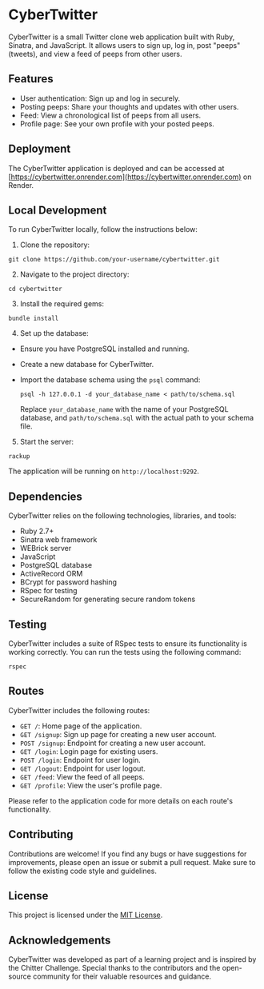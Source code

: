 # CyberTwitter

CyberTwitter is a small Twitter clone web application built with Ruby, Sinatra, and JavaScript. It allows users to sign up, log in, post "peeps" (tweets), and view a feed of peeps from other users.

## Features

- User authentication: Sign up and log in securely.
- Posting peeps: Share your thoughts and updates with other users.
- Feed: View a chronological list of peeps from all users.
- Profile page: See your own profile with your posted peeps.

## Deployment

The CyberTwitter application is deployed and can be accessed at [https://cybertwitter.onrender.com](https://cybertwitter.onrender.com) on Render.

## Local Development

To run CyberTwitter locally, follow the instructions below:

1. Clone the repository:

`git clone https://github.com/your-username/cybertwitter.git`

2. Navigate to the project directory:

`cd cybertwitter`

3. Install the required gems:

`bundle install`

4. Set up the database:

- Ensure you have PostgreSQL installed and running.
- Create a new database for CyberTwitter.
- Import the database schema using the `psql` command:

  ```
  psql -h 127.0.0.1 -d your_database_name < path/to/schema.sql
  ```

  Replace `your_database_name` with the name of your PostgreSQL database, and `path/to/schema.sql` with the actual path to your schema file.

5. Start the server:

`rackup`


The application will be running on `http://localhost:9292`.

## Dependencies

CyberTwitter relies on the following technologies, libraries, and tools:

- Ruby 2.7+
- Sinatra web framework
- WEBrick server
- JavaScript
- PostgreSQL database
- ActiveRecord ORM
- BCrypt for password hashing
- RSpec for testing
- SecureRandom for generating secure random tokens

## Testing

CyberTwitter includes a suite of RSpec tests to ensure its functionality is working correctly. You can run the tests using the following command:

`rspec`


## Routes

CyberTwitter includes the following routes:

- `GET /`: Home page of the application.
- `GET /signup`: Sign up page for creating a new user account.
- `POST /signup`: Endpoint for creating a new user account.
- `GET /login`: Login page for existing users.
- `POST /login`: Endpoint for user login.
- `GET /logout`: Endpoint for user logout.
- `GET /feed`: View the feed of all peeps.
- `GET /profile`: View the user's profile page.

Please refer to the application code for more details on each route's functionality.

## Contributing

Contributions are welcome! If you find any bugs or have suggestions for improvements, please open an issue or submit a pull request. Make sure to follow the existing code style and guidelines.

## License

This project is licensed under the [MIT License](LICENSE).

## Acknowledgements

CyberTwitter was developed as part of a learning project and is inspired by the Chitter Challenge. Special thanks to the contributors and the open-source community for their valuable resources and guidance.

